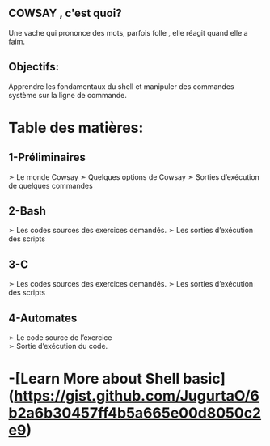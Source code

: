 ## COWSAY , c'est quoi?
Une vache qui prononce des mots, parfois folle , elle réagit quand elle a faim.

## Objectifs:
Apprendre les fondamentaux du shell et manipuler des commandes système sur la ligne de commande.
 
# Table des matières: 
 
## 1-Préliminaires 
 ➣ Le monde Cowsay 
 ➣ Quelques options de Cowsay 
 ➣ Sorties d’exécution de quelques commandes 
  
## 2-Bash 
  ➣ Les codes sources des exercices demandés. 
  ➣ Les sorties d’exécution des scripts 

 ## 3-C 
  ➣ Les codes sources des exercices demandés. 
  ➣ Les sorties d’exécution des scripts 
 
 ## 4-Automates 
  ➣ Le code source de l’exercice  
  ➣ Sortie d’exécution du code.  
 
 

 # -[Learn More about Shell basic] (https://gist.github.com/JugurtaO/6b2a6b30457ff4b5a665e00d8050c2e9)
 
 
 
 
 
 
 
 
